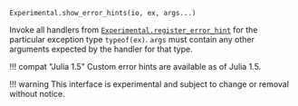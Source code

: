 ```
Experimental.show_error_hints(io, ex, args...)
```

Invoke all handlers from [`Experimental.register_error_hint`](@ref) for the particular exception type `typeof(ex)`. `args` must contain any other arguments expected by the handler for that type.

!!! compat "Julia 1.5"
    Custom error hints are available as of Julia 1.5.


!!! warning
    This interface is experimental and subject to change or removal without notice.

